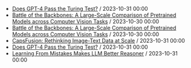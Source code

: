 - [Does GPT-4 Pass the Turing Test?](https://github.com/deep-diver/hf-daily-paper-newsletter/blob/main/archive/2/2023-10-31+Does+GPT-4+Pass+the+Turing+Test%3F.yaml) / 2023-10-31 00:00
- [Battle of the Backbones: A Large-Scale Comparison of Pretrained Models across Computer Vision Tasks](https://github.com/deep-diver/hf-daily-paper-newsletter/blob/main/archive/5/2023-10-30+Battle+of+the+Backbones%3A+A+Large-Scale+Comparison+of+Pretrained+Models+across+Computer+Vision+Tasks.yaml) / 2023-10-30 00:00
- [Battle of the Backbones: A Large-Scale Comparison of Pretrained Models across Computer Vision Tasks](https://github.com/deep-diver/hf-daily-paper-newsletter/blob/main/archive/6/2023-10-30+Battle+of+the+Backbones%3A+A+Large-Scale+Comparison+of+Pretrained+Models+across+Computer+Vision+Tasks.yaml) / 2023-10-30 00:00
- [CapsFusion: Rethinking Image-Text Data at Scale](https://github.com/deep-diver/hf-daily-paper-newsletter/blob/main/archive/6/2023-10-31+CapsFusion%3A+Rethinking+Image-Text+Data+at+Scale.yaml) / 2023-10-31 00:00
- [Does GPT-4 Pass the Turing Test?](https://github.com/deep-diver/hf-daily-paper-newsletter/blob/main/archive/6/2023-10-31+Does+GPT-4+Pass+the+Turing+Test%3F.yaml) / 2023-10-31 00:00
- [Learning From Mistakes Makes LLM Better Reasoner](https://github.com/deep-diver/hf-daily-paper-newsletter/blob/main/archive/6/2023-10-31+Learning+From+Mistakes+Makes+LLM+Better+Reasoner.yaml) / 2023-10-31 00:00
